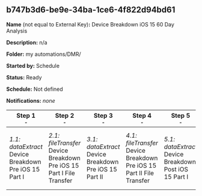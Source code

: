 ## b747b3d6-be9e-34ba-1ce6-4f822d94bd61

**Name** (not equal to External Key)**:** Device Breakdown iOS 15 60 Day Analysis

**Description:** n/a

**Folder:** my automations/DMR/

**Started by:** Schedule

**Status:** Ready

**Schedule:** Not defined

**Notifications:** _none_


| Step 1<br>_<small>-</small>_ | Step 2<br>_<small>-</small>_ | Step 3<br>_<small>-</small>_ | Step 4<br>_<small>-</small>_ | Step 5<br>_<small>-</small>_ | Step 6<br>_<small>-</small>_ | Step 7<br>_<small>-</small>_ | Step 8<br>_<small>-</small>_ |
| --- | --- | --- | --- | --- | --- | --- | --- |
| _1.1: dataExtract_<br>Device Breakdown Pre iOS 15 Part I | _2.1: fileTransfer_<br>Device Breakdown Pre iOS 15 Part I File Transfer | _3.1: dataExtract_<br>Device Breakdown Pre iOS 15 Part II | _4.1: fileTransfer_<br>Device Breakdown Pre iOS 15 Part II File Transfer | _5.1: dataExtract_<br>Device Breakdown Post iOS 15 Part I | _6.1: fileTransfer_<br>Device Breakdown Post iOS 15 Part I File Transfer | _7.1: dataExtract_<br>Device Breakdown Post iOS 15 Part II | _8.1: fileTransfer_<br>Device Breakdown Post iOS 15 Part II File Transfer |
